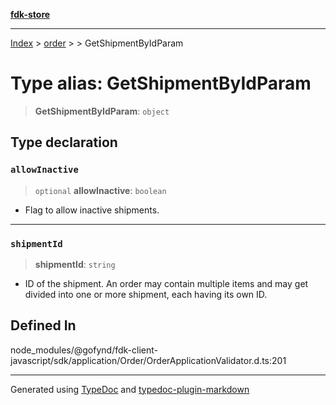 [**fdk-store**](../../../README.md)
***

[Index](../../../API.md) > [order](../../README.md) > [<internal>](../README.md) > GetShipmentByIdParam

# Type alias: GetShipmentByIdParam

> **GetShipmentByIdParam**: `object`

## Type declaration

### `allowInactive`

> `optional` **allowInactive**: `boolean`

- Flag to allow inactive shipments.

***

### `shipmentId`

> **shipmentId**: `string`

- ID of the shipment. An order may contain
multiple items and may get divided into one or more shipment, each having
its own ID.

## Defined In

node\_modules/@gofynd/fdk-client-javascript/sdk/application/Order/OrderApplicationValidator.d.ts:201

***
Generated using [TypeDoc](https://typedoc.org/) and [typedoc-plugin-markdown](https://www.npmjs.com/package/typedoc-plugin-markdown)
